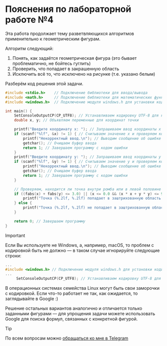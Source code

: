 # Пояснения по лабораторной работе №4

Эта работа продолжает тему разветвляющихся алгоритмов применительно к геометрическим фигурам.

Алгоритм следующий:
1. Понять, как задаётся геометрическая фигура (это бывает проблематично, не бойтесь гуглить)
2. Проверить, что попадает в закрашенную область
3. Исключить всё то, что исключено на рисунке (т.е. указано белым)

Разберём код решения этой задачи.
```c
#include <stdio.h>    // Подключение библиотеки для ввода/вывода
#include <math.h>     // Подключение библиотеки для математических функций
#include <windows.h>  // Подключение модуля windows.h для установки кодировки вывода

int main() {
    SetConsoleOutputCP(CP_UTF8); // Устанавливаем кодировку UTF-8 для корректного отображения русских символов
    double x, y; // Объявляем переменные для координат точки

    printf("Введите координату x: "); // Запрашиваем ввод координаты x
    if (scanf("%lf", &x) != 1) { // Считываем значение x и проверяем корректность ввода
        printf("Некорректный ввод.\n"); // Выводим сообщение об ошибке при некорректном вводе
        getchar(); // Очищаем буфер ввода
        return 1; // Завершаем программу с кодом ошибки
    }
    printf("Введите координату y: "); // Запрашиваем ввод координаты y
    if (scanf("%lf", &y) != 1) { // Считываем значение y и проверяем корректность ввода
        printf("Некорректный ввод.\n"); // Выводим сообщение об ошибке при некорректном вводе
        getchar(); // Очищаем буфер ввода
        return 1; // Завершаем программу с кодом ошибки
    }

    // Проверяем, находится ли точка внутри ромба или в левой половине окружности
    if ((fabs(x) + fabs(y) <= 3.0) || (x <= 0.0 && (x * x + y * y) <= 9.0)) {
        printf("Точка (%.2lf, %.2lf) попадает в заштрихованную область.\n", x, y); // Выводим сообщение о попадании
    } else {
        printf("Точка (%.2lf, %.2lf) не попадает в заштрихованную область.\n", x, y); // Выводим сообщение о непопадании
    }

    return 0; // Завершаем программу
}
```

> [!IMPORTANT]
> Если Вы используете не Windows, а, например, macOS, то проблем с кодировкой быть не должно — в таком случае игнорируйте следующие строки:
> ```c
> ...
> #include <windows.h> // Подключение модуля windows.h для установки кодировки вывода
> ...
>      SetConsoleOutputCP(CP_UTF8); // Устанавливаем кодировку UTF-8 для вывода в консоли русских символов: иначе будут иероглифы
> ```
>
> В операционных системах семейства Linux могут быть свои заморочки с кодировкой. Если что-то работает не так, как ожидается, то заглядывайте в Google :)

Решение остальных вариантов аналогично и отличается только заданными фигурами — для упрощения задачи можете использовать Google для поиска формул, связанных с конкретной фигурой.

> [!TIP]
> По всем вопросам можно [обращаться ко мне в Telegram](https://t.me/plunkzy)